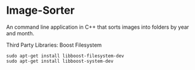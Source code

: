 # Image-Sorter
An command line application in C++ that sorts images into folders by year and month.

Third Party Libraries:
Boost Filesystem

    sudo apt-get install libboost-filesystem-dev
    sudo apt-get install libboost-system-dev